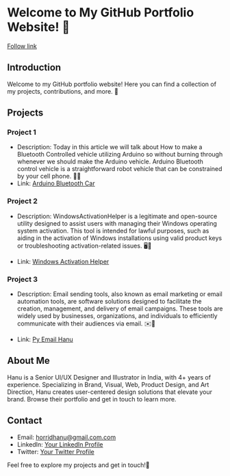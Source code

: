 # Welcome to My GitHub Portfolio Website! 🚀
[Follow link](https://horridhanu.github.io/Portfolio/)

## Introduction
Welcome to my GitHub portfolio website! Here you can find a collection of my projects, contributions, and more. 🌟

## Projects
### Project 1
- Description: Today in this article we will talk about How to make a Bluetooth Controlled vehicle utilizing Arduino so without burning through whenever we should make the Arduino vehicle. Arduino Bluetooth control vehicle is a straightforward robot vehicle that can be constrained by your cell phone. 🤖📱
- Link: [Arduino Bluetooth Car
](https://github.com/HorridHanu/Arduino-Bluetooth-Car)

### Project 2
- Description: WindowsActivationHelper is a legitimate and open-source utility designed to assist users with managing their Windows operating system activation. This tool is intended for lawful purposes, such as aiding in the activation of Windows installations using valid product keys or troubleshooting activation-related issues. 🖥️🔑

- Link: [Windows Activation Helper](https://github.com/HorridHanu/WindowsActivationHelper)

### Project 3
- Description: Email sending tools, also known as email marketing or email automation tools, are software solutions designed to facilitate the creation, management, and delivery of email campaigns. These tools are widely used by businesses, organizations, and individuals to efficiently communicate with their audiences via email. ✉️🚀


- Link: [Py Email Hanu](https://github.com/HorridHanu/pyemailhanu)


## About Me
Hanu is a Senior UI/UX Designer and Illustrator in India, with 4+ years of experience. Specializing in Brand, Visual, Web, Product Design, and Art Direction, Hanu creates user-centered design solutions that elevate your brand. Browse their portfolio and get in touch to learn more.

## Contact
- Email: horridhanu@gmail.com.com
- LinkedIn: [Your LinkedIn Profile](https://www.linkedin.com/in/horridhanu/)
- Twitter: [Your Twitter Profile](https://twitter.com/horridhanu)

Feel free to explore my projects and get in touch!🚀
